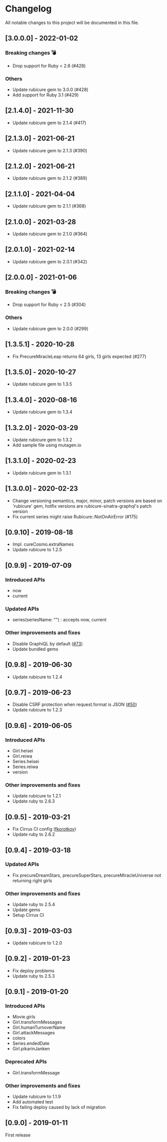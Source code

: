 Changelog
=========

All notable changes to this project will be documented in this file.

## [3.0.0.0] - 2022-01-02

### Breaking changes :bomb:
* Drop support for Ruby < 2.6 (#428)

### Others
* Update rubicure gem to 3.0.0 (#428)
* Add support for Ruby 3.1 (#429)

## [2.1.4.0] - 2021-11-30

* Update rubicure gem to 2.1.4 (#417)

## [2.1.3.0] - 2021-06-21

* Update rubicure gem to 2.1.3 (#390)

## [2.1.2.0] - 2021-06-21

* Update rubicure gem to 2.1.2 (#389)

## [2.1.1.0] - 2021-04-04

* Update rubicure gem to 2.1.1 (#368)

## [2.1.0.0] - 2021-03-28

* Update rubicure gem to 2.1.0 (#364)

## [2.0.1.0] - 2021-02-14

* Update rubicure gem to 2.0.1 (#342)

## [2.0.0.0] - 2021-01-06

### Breaking changes :bomb:
* Drop support for Ruby < 2.5 (#304)

### Others
* Update rubicure gem to 2.0.0 (#299)

## [1.3.5.1] - 2020-10-28

- Fix PrecureMiracleLeap returns 64 girls, 13 girls expected (#277)

## [1.3.5.0] - 2020-10-27

- Update rubicure gem to 1.3.5

## [1.3.4.0] - 2020-08-16

- Update rubicure gem to 1.3.4

## [1.3.2.0] - 2020-03-29

- Update rubicure gem to 1.3.2
- Add sample file using mutagen.io

## [1.3.1.0] - 2020-02-23

- Update rubicure gem to 1.3.1

## [1.3.0.0] - 2020-02-23

- Change versioning semantics, major, minor, patch versions  are based on 'rubicure' gem, hotfix versions are rubicure-sinatra-graphql's patch version
- Fix current series might raise Rubicure::NotOnAirError (#175)

## [0.9.10] - 2019-08-18

- Impl. cureCosmo.extraNames
- Update rubicure to 1.2.5

## [0.9.9] - 2019-07-09

### Introduced APIs

- now
- current

### Updated APIs

- series(seriesName: "") : accepts now, current

### Other improvements and fixes

- Disable GraphiQL by default ([#73](https://github.com/seaki/rubicure-graphql/pull/73))
- Update bundled gems

## [0.9.8] - 2019-06-30

- Update rubicure to 1.2.4

## [0.9.7] - 2019-06-23

- Disable CSRF protection when request.format is JSON ([#50](https://github.com/seaki/rubicure-graphql/pull/50))
- Update rubicure to 1.2.3

## [0.9.6] - 2019-06-05

### Introduced APIs

- Girl.heisei
- Girl.reiwa
- Series.heisei
- Series.reiwa
- version

### Other improvements and fixes

- Update rubicure to 1.2.1
- Update ruby to 2.6.3

## [0.9.5] - 2019-03-21

- Fix Cirrus CI config ([fkorotkov](https://github.com/seaki/rubicure-graphql/pull/37))
- Update ruby to 2.6.2

## [0.9.4] - 2019-03-18

### Updated APIs

- Fix precureDreamStars, precureSuperStars, precureMiracleUniverse not returning right girls

### Other improvements and fixes

- Update ruby to 2.5.4
- Update gems
- Setup Cirrus CI

## [0.9.3] - 2019-03-03

- Update rubicure to 1.2.0

## [0.9.2] - 2019-01-23

- Fix deploy problems
- Update ruby to 2.5.3

## [0.9.1] - 2019-01-20

### Introduced APIs

- Movie.girls
- Girl.transformMessages
- Girl.humanTurnoverName
- Girl.attackMessages
- colors
- Series.endedDate
- Girl.pikarinJanken

### Deprecated APIs

- Girl.transformMessage

### Other improvements and fixes

- Update rubicure to 1.1.9
- Add automated test
- Fix failing deploy caused by lack of migration

## [0.9.0] - 2019-01-11

First release
